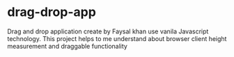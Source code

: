 # drag-drop-app
Drag and drop application create by Faysal khan use vanila Javascript technology.
This project helps to me understand about browser client height measurement and draggable functionality 
